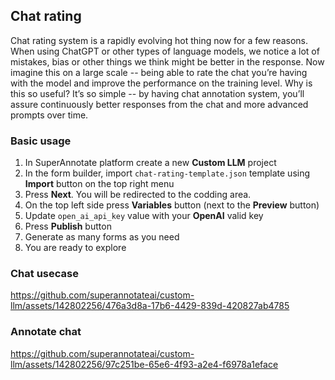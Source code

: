 ## Chat rating

Chat rating system is a rapidly evolving hot thing now for a few reasons. When using ChatGPT or other types of language models, we notice a lot of mistakes, bias or other things we think might be better in the response. Now imagine this on a large scale -- being able to rate the chat you’re having with the model and improve the performance on the training level. Why is this so  useful?
It’s so simple -- by having chat annotation system, you’ll assure continuously better responses from the chat and more advanced prompts over time.

### Basic usage

1. In SuperAnnotate platform create a new **Custom LLM** project
2. In the form builder, import ``chat-rating-template.json`` template using **Import** button on the top right menu
3. Press **Next**. You will be redirected to the codding area.
4. On the top left side press **Variables** button (next to the **Preview** button)
5. Update ``open_ai_api_key`` value with your **OpenAI** valid key
6. Press **Publish** button
7. Generate as many forms as you need
8. You are ready to explore

### Chat usecase
https://github.com/superannotateai/custom-llm/assets/142802256/476a3d8a-17b6-4429-839d-420827ab4785

### Annotate chat
https://github.com/superannotateai/custom-llm/assets/142802256/97c251be-65e6-4f93-a2e4-f6978a1eface

